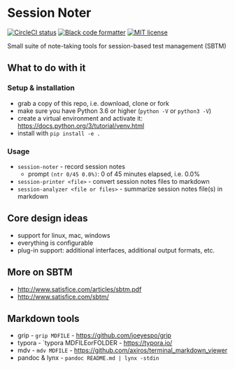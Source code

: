 # Session Noter

<p align="left">
    <a href="https://circleci.com/gh/j19sch/session-tools/tree/master">
        <img src="https://circleci.com/gh/j19sch/session-tools/tree/master.svg?style=svg" alt="CircleCI status"/></a>
    <a href="https://github.com/psf/black">
        <img src="https://img.shields.io/badge/code%20style-black-000000.svg" alt="Black code formatter"/></a>
    <a href="https://github.com/j19sch/session-tools/blob/master/LICENSE">
        <img src="https://img.shields.io/github/license/mashape/apistatus.svg" alt="MIT license"/></a>
</p>

Small suite of note-taking tools for session-based test management (SBTM)


## What to do with it

### Setup & installation
- grab a copy of this repo, i.e. download, clone or fork
- make sure you have Python 3.6 or higher (`python -V` or `python3 -V`)
- create a virtual environment and activate it: <https://docs.python.org/3/tutorial/venv.html>
- install with `pip install -e .`

### Usage
- `session-noter` - record session notes
    - prompt `(ntr 0/45 0.0%)`: 0 of 45 minutes elapsed, i.e. 0.0%
- `session-printer <file>` - convert session notes files to markdown
- `session-analyzer <file or files>` - summarize session notes file(s) in markdown


## Core design ideas
- support for linux, mac, windows
- everything is configurable
- plug-in support: additional interfaces, additional output formats, etc.


## More on SBTM
- <http://www.satisfice.com/articles/sbtm.pdf>
- <http://www.satisfice.com/sbtm/>


## Markdown tools
- grip - `grip MDFILE` - <https://github.com/joeyespo/grip>
- typora - `typora MDFILEorFOLDER - <https://typora.io/>
- mdv - `mdv MDFILE` - <https://github.com/axiros/terminal_markdown_viewer>
- pandoc & lynx - `pandoc README.md | lynx -stdin`
